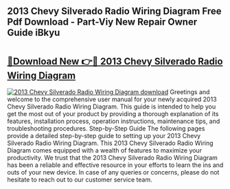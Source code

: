 ## 2013 Chevy Silverado Radio Wiring Diagram Free Pdf Download - Part-Viy New Repair Owner Guide iBkyu

# <h2><a href="http://dfs3nb.blite.top/?on=2013+Chevy+Silverado+Radio+Wiring+Diagram">🔗Download New 👉🔴 2013 Chevy Silverado Radio Wiring Diagram</a></h2>

[![2013 Chevy Silverado Radio Wiring Diagram download](https://i.imgur.com/lujVjoI.png)](http://dfs3nb.blite.top/?on=2013+Chevy+Silverado+Radio+Wiring+Diagram)
Greetings and welcome to the comprehensive user manual for your newly acquired 2013 Chevy Silverado Radio Wiring Diagram. This guide is intended to help you get the most out of your product by providing a thorough explanation of its features, installation process, operation instructions, maintenance tips, and troubleshooting procedures. Step-by-Step Guide The following pages provide a detailed step-by-step guide to setting up your 2013 Chevy Silverado Radio Wiring Diagram. This 2013 Chevy Silverado Radio Wiring Diagram comes equipped with a wealth of features to maximize your productivity. We trust that the 2013 Chevy Silverado Radio Wiring Diagram has been a reliable and effective resource in your efforts to learn the ins and outs of your new device. In case of any queries or concerns, please do not hesitate to reach out to our customer service team.
